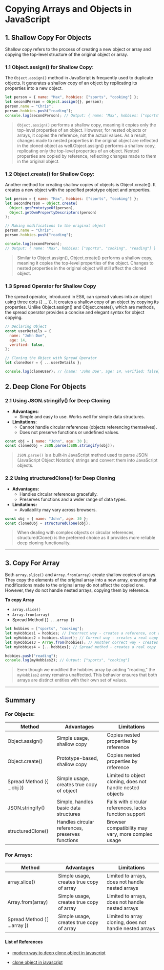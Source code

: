 # Copying Arrays and Objects in JavaScript

## 1. Shallow Copy For Objects

Shallow copy refers to the process of creating a new object or array and copying the top-level structure of the original object or array.

### 1.1 Object.assign() for Shallow Copy:

The `Object.assign()` method in JavaScript is frequently used to duplicate objects. It generates a shallow copy of an object by replicating its properties into a new object.

```javascript
let person = { name: "Max", hobbies: ["sports", "cooking"] };
let secondPerson = Object.assign({}, person);
person.name = "Chris";
person.hobbies.push("reading");
console.log(secondPerson); // Output: { name: "Max", hobbies: ["sports", "cooking", "reading"] }
```

> `Object.assign()` performs a shallow copy, meaning it copies only the top-level properties of an object. However, for nested objects or arrays, it copies the reference, not the actual values.
> As a result, changes made to nested properties in the original object are reflected in the cloned object as well.Object.assign() performs a shallow copy, replicating only the top-level properties of an object. Nested properties are copied by reference, reflecting changes made to them in the original object.

### 1.2 Object.create() for Shallow Copy:

Another method for creating shallow copies of objects is Object.create(). It creates a new object with the specified prototype object and properties.

```javascript
let person = { name: "Max", hobbies: ["sports", "cooking"] };
let secondPerson = Object.create(
  Object.getPrototypeOf(person),
  Object.getOwnPropertyDescriptors(person)
);

// Making modifications to the original object
person.name = "Chris";
person.hobbies.push("reading");

console.log(secondPerson);
// Output: { name: "Max", hobbies: ["sports", "cooking", "reading"] }
```

> Similar to Object.assign(), Object.create() performs a shallow copy, meaning it copies the top-level properties of the object. Changes to nested properties in the original object will still affect the cloned object.

### 1.3 Spread Operator for Shallow Copy

The spread operator, introduced in ES6, can spread values into an object using three dots ({ ... }). It creates a shallow copy of an object by copying its properties. Unlike Object.assign() and Object.create(), which are methods, the spread operator provides a concise and elegant syntax for object copying.

```js
// Declaring Object
const userDetails = {
  name: "John Doe",
  age: 14,
  verified: false,
};

// Cloning the Object with Spread Operator
let cloneUser = { ...userDetails };

console.log(cloneUser); // {name: 'John Doe', age: 14, verified: false}
```

## 2. Deep Clone For Objects

### 2.1 Using JSON.stringify() for Deep Cloning

- **Advantages**:
  - Simple and easy to use.
    Works well for simple data structures.
- **Limitations**:
  - Cannot handle circular references (objects referencing themselves).
  - Does not preserve functions or undefined values.

```javascript
const obj = { name: "John", age: 30 };
const clonedObj = JSON.parse(JSON.stringify(obj));
```

> `JSON.parse()` is a built-in JavaScript method used to parse JSON (JavaScript Object Notation) strings and convert them into JavaScript objects.

### 2.2 Using structuredClone() for Deep Cloning

- **Advantages:**
  - Handles circular references gracefully.
  - Preserves functions and a wider range of data types.
- **Limitations:**
  - Availability may vary across browsers.

```javascript
const obj = { name: "John", age: 30 };
const clonedObj = structuredClone(obj);
```

> When dealing with complex objects or circular references, structuredClone() is the preferred choice as it provides more reliable deep cloning functionality.

---

## 3. Copy For Array

Both `array.slice()` and `Array.from(array)` create shallow copies of arrays. They copy the elements of the original array into a new array, ensuring that modifications made to the original array do not affect the copied one. However, they do not handle nested arrays, copying them by reference.

**To copy Array**

- `array.slice()`
- `Array.from(array)`
- Spread Method (`[ ...array ]`)

```javascript
let hobbies = ["sports", "cooking"];
let myHobbies1 = hobbies; // Incorrect way - creates a reference, not a copy
let myHobbies2 = hobbies.slice(); // Correct way - creates a real copy
let myHobbies3 = Array.from(hobbies); // Another correct way - creates a real copy
let myHobbies4 = [...hobbies]; // Spread method - creates a real copy

hobbies.push("reading");
console.log(myHobbies2); // Output: ["sports", "cooking"]

```

> Even though we modified the hobbies array by adding "reading," the `myHobbies2` array remains unaffected. This behavior ensures that both arrays are distinct entities with their own set of values.

---

## Summary

### For Objects:

| Method                         | Advantages                                      | Limitations                                            |
|--------------------------------|-------------------------------------------------|---------------------------------------------------------|
| Object.assign()                | Simple usage, shallow copy                      | Copies nested properties by reference                   |
| Object.create()                | Prototype-based, shallow copy                   | Copies nested properties by reference                   |
| Spread Method ({ ...obj })     | Simple usage, creates true copy of object      | Limited to object cloning, does not handle nested objects |
| JSON.stringify()               | Simple, handles basic data structures          | Fails with circular references, lacks function support  |
| structuredClone()              | Handles circular references, preserves functions| Browser compatibility may vary, more complex usage      |

### For Arrays:

| Method                         | Advantages                                      | Limitations                                            |
|--------------------------------|-------------------------------------------------|---------------------------------------------------------|
| array.slice()                  | Simple usage, creates true copy of array       | Limited to arrays, does not handle nested arrays        |
| Array.from(array)              | Simple usage, creates true copy of array       | Limited to arrays, does not handle nested arrays        |
| Spread Method ([ ...array ])   | Simple usage, creates true copy of array       | Limited to array cloning, does not handle nested arrays  |


#### List of References

- [modern way to deep clone object in javascript](https://medium.com/@saikiran-dev/absolute-modern-way-to-deep-clone-object-in-javascript-61f0282db8de)

- [clone object in javascript](https://www.freecodecamp.org/news/clone-an-object-in-javascript/)
